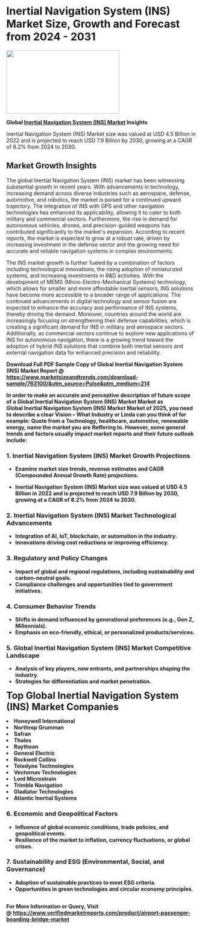 <H1>Inertial Navigation System (INS) Market Size, Growth and Forecast from 2024 - 2031</H1><img class="aligncenter size-medium wp-image-584254" src="https://thirdeyenews.in/wp-content/uploads/2024/09/Global-Market-Research-300x168.jpeg" alt="" width="300" height="168" /><p><strong>Global&nbsp;<a href="https://www.marketsizeandtrends.com/download-sample/763100/&amp;utm_source=Pulse&amp;utm_medium=214">Inertial Navigation System (INS) Market</a> Insights</strong></p><p>Inertial Navigation System (INS) Market size was valued at USD 4.5 Billion in 2022 and is projected to reach USD 7.9 Billion by 2030, growing at a CAGR of 8.2% from 2024 to 2030.</p><p><h2>Market Growth Insights</h2> <p>The global Inertial Navigation System (INS) market has been witnessing substantial growth in recent years. With advancements in technology, increasing demand across diverse industries such as aerospace, defense, automotive, and robotics, the market is poised for a continued upward trajectory. The integration of INS with GPS and other navigation technologies has enhanced its applicability, allowing it to cater to both military and commercial sectors. Furthermore, the rise in demand for autonomous vehicles, drones, and precision-guided weapons has contributed significantly to the market's expansion. According to recent reports, the market is expected to grow at a robust rate, driven by increasing investment in the defense sector and the growing need for accurate and reliable navigation systems in complex environments.</p> <p><strong></strong></p> <p>The INS market growth is further fueled by a combination of factors including technological innovations, the rising adoption of miniaturized systems, and increasing investments in R&D activities. With the development of MEMS (Micro-Electro-Mechanical Systems) technology, which allows for smaller and more affordable inertial sensors, INS solutions have become more accessible to a broader range of applications. The continued advancements in digital technology and sensor fusion are expected to enhance the accuracy and performance of INS systems, thereby driving the demand. Moreover, countries around the world are increasingly focusing on strengthening their defense capabilities, which is creating a significant demand for INS in military and aerospace sectors. Additionally, as commercial sectors continue to explore new applications of INS for autonomous navigation, there is a growing trend toward the adoption of hybrid INS solutions that combine both inertial sensors and external navigation data for enhanced precision and reliability.</p> <p><strong></p><p><span class=""><strong>Download Full PDF Sample Copy of Global Inertial Navigation System (INS) Market Report</strong> @ <a href="https://www.marketsizeandtrends.com/download-sample/763100/&amp;utm_source=Pulse&amp;utm_medium=214" target="_blank">https://www.marketsizeandtrends.com/download-sample/763100/&amp;utm_source=Pulse&amp;utm_medium=214</a></span></p><p>In order to make an accurate and perceptive description of future scope of a Global&nbsp;Inertial Navigation System (INS) Market Market as Global&nbsp;Inertial Navigation System (INS) Market Market of 2025, you need to describe a clear Vision &ndash; What Industry or Linda can you think of for example: Quote from a Technology, healthcare, automotive, renewable energy, name the market you are Reffering to. However, some general trends and factors usually impact market reports and their future outlook include:</p><h3>1.&nbsp;<strong>Inertial Navigation System (INS) Market Growth Projections</strong></h3><ul><li>Examine market size trends, revenue estimates and CAGR (Compounded Annual Growth Rate) projections.</li><li><p>Inertial Navigation System (INS) Market size was valued at USD 4.5 Billion in 2022 and is projected to reach USD 7.9 Billion by 2030, growing at a CAGR of 8.2% from 2024 to 2030.</p></li></ul><h3>2.&nbsp;<strong>Inertial Navigation System (INS) Market Technological Advancements</strong></h3><ul><li>Integration of AI, IoT, blockchain, or automation in the industry.</li><li>Innovations driving cost reductions or improving efficiency.</li></ul><h3>3.&nbsp;<strong>Regulatory and Policy Changes</strong></h3><ul><li>Impact of global and regional regulations, including sustainability and carbon-neutral goals.</li><li>Compliance challenges and opportunities tied to government initiatives.</li></ul><h3>4.&nbsp;<strong>Consumer Behavior Trends</strong></h3><ul><li>Shifts in demand influenced by generational preferences (e.g., Gen Z, Millennials).</li><li>Emphasis on eco-friendly, ethical, or personalized products/services.</li></ul><h3>5.&nbsp;<strong>Global Inertial Navigation System (INS) Market Competitive Landscape</strong></h3><ul><li>Analysis of key players, new entrants, and partnerships shaping the industry.</li><li>Strategies for differentiation and market penetration.</li></ul><p data-pm-slice="1 1 []"><span style="color: inherit; font-family: inherit; font-size: 25px;">Top Global Inertial Navigation System (INS) Market Companies</span></p><div class="" data-test-id=""><p><li>Honeywell International</li><li> Northrop Grumman</li><li> Safran</li><li> Thales</li><li> Raytheon</li><li> General Electric</li><li> Rockwell Collins</li><li> Teledyne Technologies</li><li> Vectornav Technologies</li><li> Lord Microstrain</li><li> Trimble Navigation</li><li> Gladiator Technologies</li><li> Atlantic Inertial Systems</li></p></div><h3>6.&nbsp;<strong>Economic and Geopolitical Factors</strong></h3><ul><li>Influence of global economic conditions, trade policies, and geopolitical events.</li><li>Resilience of the market to inflation, currency fluctuations, or global crises.</li></ul><h3>7.&nbsp;<strong>Sustainability and ESG (Environmental, Social, and Governance)</strong></h3><ul><li>Adoption of sustainable practices to meet ESG criteria.</li><li>Opportunities in green technologies and circular economy principles.</li></ul><h2><strong style="font-size: 14px;">For More Information or Query, Visit @&nbsp;</strong><a style="background-color: #ffffff; font-size: 14px;" href="https://www.marketsizeandtrends.com/report/inertial-navigation-system-ins-market/" target="_blank">https://www.verifiedmarketreports.com/product/airport-passenger-boarding-bridge-market</a></h2>
